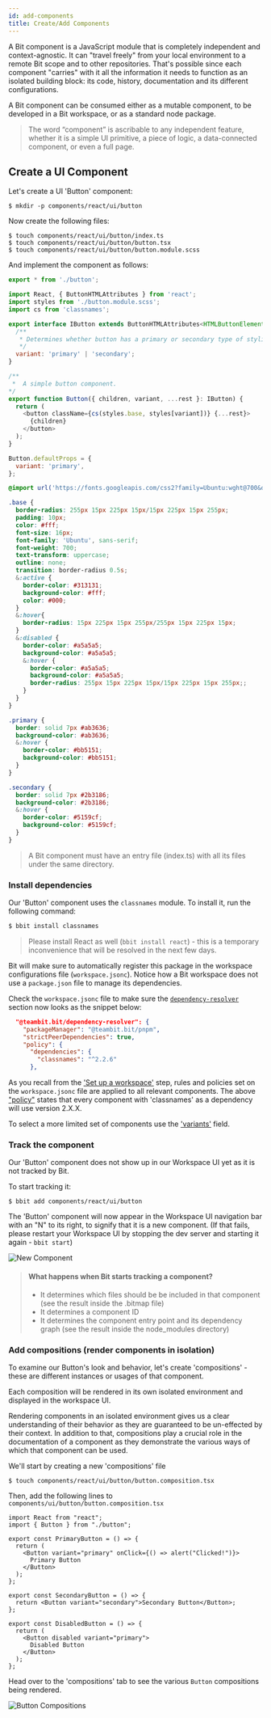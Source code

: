 ```yaml
---
id: add-components
title: Create/Add Components
---
```


A Bit component is a JavaScript module that is completely independent and context-agnostic. It can "travel freely" from your local environment to a remote Bit scope and to other repositories. That's possible since each component "carries" with it all the information it needs to function as an isolated building block: its code, history, documentation and its different configurations.

A Bit component can be consumed either as a mutable component, to be developed in a Bit workspace, or as a standard node package. 

> The word “component” is ascribable to any independent feature, whether it is a simple UI primitive, a piece of logic, a data-connected component, or even a full page. 


## Create a UI Component

Let's create a UI 'Button' component:

```shell
$ mkdir -p components/react/ui/button
```

Now create the following files:

```shell
$ touch components/react/ui/button/index.ts
$ touch components/react/ui/button/button.tsx
$ touch components/react/ui/button/button.module.scss
```

And implement the component as follows:

<!--DOCUSAURUS_CODE_TABS-->
<!--index.ts-->

```javascript
export * from './button';
```

<!--button.tsx-->

```javascript
import React, { ButtonHTMLAttributes } from 'react';
import styles from './button.module.scss';
import cs from 'classnames';

export interface IButton extends ButtonHTMLAttributes<HTMLButtonElement> {
  /**
   * Determines whether button has a primary or secondary type of styling.
   */
  variant: 'primary' | 'secondary';
}

/** 
 *  A simple button component.
*/
export function Button({ children, variant, ...rest }: IButton) {
  return (
    <button className={cs(styles.base, styles[variant])} {...rest}>
      {children}
    </button>
  );
}

Button.defaultProps = {
  variant: 'primary',
};
```

<!--button.module.scss-->

```scss
@import url('https://fonts.googleapis.com/css2?family=Ubuntu:wght@700&display=swap');

.base {
  border-radius: 255px 15px 225px 15px/15px 225px 15px 255px;
  padding: 10px;
  color: #fff;
  font-size: 16px;
  font-family: 'Ubuntu', sans-serif;
  font-weight: 700;
  text-transform: uppercase;
  outline: none;
  transition: border-radius 0.5s;
  &:active {
    border-color: #313131;
    background-color: #fff;
    color: #000;
  }
  &:hover{
    border-radius: 15px 225px 15px 255px/255px 15px 225px 15px;
  }
  &:disabled {
    border-color: #a5a5a5;
    background-color: #a5a5a5;
    &:hover {
      border-color: #a5a5a5;
      background-color: #a5a5a5;
      border-radius: 255px 15px 225px 15px/15px 225px 15px 255px;;
    }
  }
}

.primary {
  border: solid 7px #ab3636;
  background-color: #ab3636;
  &:hover {
    border-color: #bb5151;
    background-color: #bb5151;
  }
}

.secondary {
  border: solid 7px #2b3186;
  background-color: #2b3186;
  &:hover {
    border-color: #5159cf;
    background-color: #5159cf;
  }
}
```
<!--END_DOCUSAURUS_CODE_TABS-->

> A Bit component must have an entry file (index.ts) with all its files under the same directory.

### Install dependencies

Our 'Button' component uses the `classnames` module. To install it, run the following command:

```bash
$ bbit install classnames
```

> Please install React as well (`bbit install react`) - this is a temporary inconvenience that will be resolved in the next few days.

Bit will make sure to automatically register this package in the workspace configurations file (`workspace.jsonc`). Notice how a Bit workspace does not use a `package.json` file to manage its dependencies. 

Check the `workspace.jsonc` file to make sure the [`dependency-resolver`](/docs/dependencies/overview) section now looks as the snippet below:

```json
  "@teambit.bit/dependency-resolver": {
    "packageManager": "@teambit.bit/pnpm",
    "strictPeerDependencies": true,
    "policy": {
      "dependencies": {
        "classnames": "^2.2.6"
      },
```
As you recall from the ['Set up a workspace'](docs/bit-basics/set-up-workspace) step, rules and policies set on the `workspace.jsonc` file are applied to all relevant components. The above ["policy"](/docs/dependencies/overview#dependency-policies) states that every component with 'classnames' as a dependency will use version 2.X.X.

To select a more limited set of components use the ['variants'](docs/variants/overview) field.

### Track the component

Our 'Button' component does not show up in our Workspace UI yet as it is not tracked by Bit.

To start tracking it:

```shell
$ bbit add components/react/ui/button
```

The 'Button' component will now appear in the Workspace UI navigation bar with an "N" to its right, to signify that it is a new component. (If that fails, please restart your Workspace UI by stopping the dev server and starting it again - `bbit start`)

![New Component](/img/new_component.png)

> #### What happens when Bit starts tracking a component?
> * It determines which files should be be included in that component (see the result inside the .bitmap file)
> * It determines a component ID
> * It determines the component entry point and its dependency graph (see the result inside the node_modules directory)

### Add compositions (render components in isolation)

To examine our Button's look and behavior, let's create 'compositions' - these are different instances or usages of that component. 

Each composition will be rendered in its own isolated environment and displayed in the workspace UI.

Rendering components in an isolated environment gives us a clear understanding of their behavior as they are guaranteed to be un-effected by their context. In addition to that, compositions play a crucial role in the documentation of a component as they demonstrate the various ways of which that component can be used.

We'll start by creating a new 'compositions' file 

```shell
$ touch components/react/ui/button/button.composition.tsx
```

Then, add the following lines to `components/ui/button/button.composition.tsx`

```tsx
import React from "react";
import { Button } from "./button";

export const PrimaryButton = () => {
  return (
    <Button variant="primary" onClick={() => alert("Clicked!")}>
      Primary Button
    </Button>
  );
};

export const SecondaryButton = () => {
  return <Button variant="secondary">Secondary Button</Button>;
};

export const DisabledButton = () => {
  return (
    <Button disabled variant="primary">
      Disabled Button
    </Button>
  );
};
```

Head over to the 'compositions' tab to see the various `Button` compositions being rendered.

![Button Compositions](/img/compositions.png)